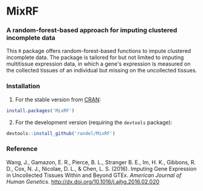 MixRF
=====

### A random-forest-based approach for imputing clustered incomplete data

This `R` package offers random-forest-based functions to impute clustered incomplete data. The package is tailored for but not limited to imputing multitissue expression data, in which a gene's expression is measured on the collected tissues of an individual but missing on the uncollected tissues.

### Installation
1. For the stable version from [CRAN](https://cran.r-project.org/web/packages/MixRF/index.html):
```r
install.packages('MixRF')
```
2. For the development version (requiring the `devtools` package):
```r
devtools::install_github('randel/MixRF')
```

### Reference

Wang, J., Gamazon, E. R., Pierce, B. L., Stranger B. E., Im, H. K., Gibbons, R. D., Cox, N. J., Nicolae, D. L., & Chen, L. S. (2016). Imputing Gene Expression in Uncollected Tissues Within and Beyond GTEx. *American Journal of Human Genetics*. http://dx.doi.org/10.1016/j.ajhg.2016.02.020
